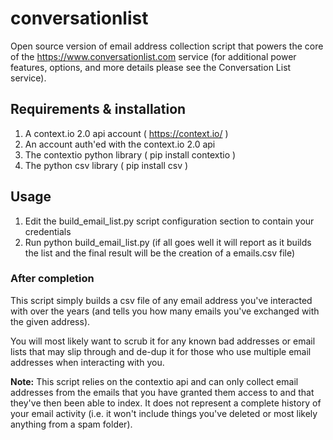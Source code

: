 # conversationlist
Open source version of email address collection script that powers the core of the https://www.conversationlist.com service (for additional power features, options, and more details please see the Conversation List service). 

## Requirements & installation

1. A context.io 2.0 api account ( https://context.io/ )
2. An account auth'ed with the context.io 2.0 api
3. The contextio python library ( pip install contextio )
4. The python csv library ( pip install csv )

## Usage

1. Edit the build_email_list.py script configuration section to contain your credentials
2. Run python build_email_list.py (if all goes well it will report as it builds the list and the final result will be the creation of a emails.csv file)

### After completion

This script simply builds a csv file of any email address you've interacted with over the years (and tells you how many emails you've exchanged with the given address).

You will most likely want to scrub it for any known bad addresses or email lists that may slip through and de-dup it for those who use multiple email addresses when interacting with you.

**Note:** This script relies on the contextio api and can only collect email addresses from the emails that you have granted them access to and that they've then been able to index. It does not represent a complete history of your email activity (i.e. it won't include things you've deleted or most likely anything from a spam folder).
